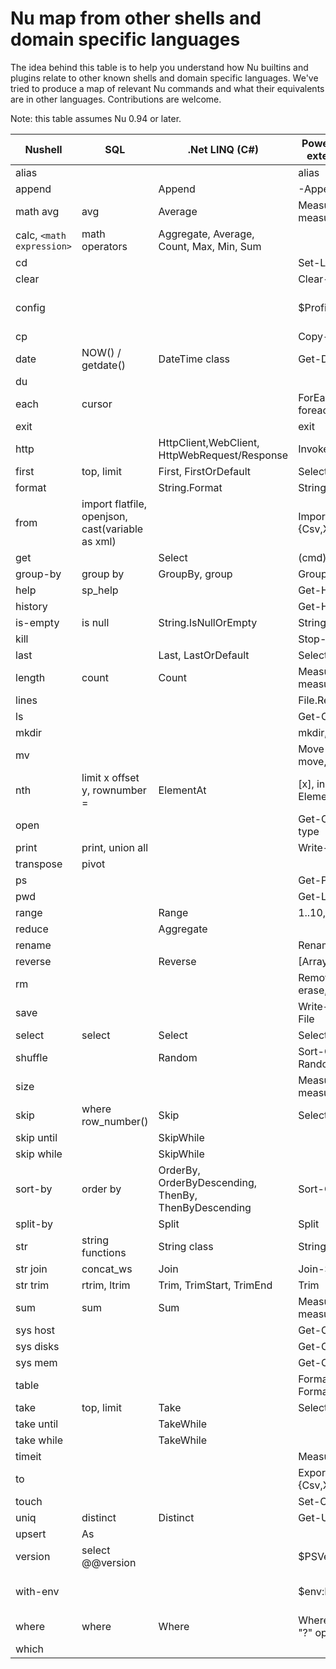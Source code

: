 # Nu map from other shells and domain specific languages

The idea behind this table is to help you understand how Nu builtins and plugins relate to other known shells and domain specific languages. We've tried to produce a map of relevant Nu commands and what their equivalents are in other languages. Contributions are welcome.

Note: this table assumes Nu 0.94 or later.


| Nushell                | SQL                           | .Net LINQ (C#)                                       | PowerShell (without external modules)      | Bash                                            |
| ---------------------- | ----------------------------- | ---------------------------------------------------- | ------------------------------------------ | ----------------------------------------------- |
| alias                  |                               |                                                      | alias                                      | alias                                           |
| append                 |                               | Append                                               | -Append                                    |                                                 |
| math avg               | avg                           | Average                                              | Measure-Object, measure                    |                                                 |
| calc, `<math expression>` | math operators             | Aggregate, Average, Count, Max, Min, Sum             |                                            | bc                                              |
| cd                     |                               |                                                      | Set-Location, cd                           | cd                                              |
| clear                  |                               |                                                      | Clear-Host                                 | clear                                           |
| config                 |                               |                                                      | $Profile                                   | vi .bashrc, .profile                            |
| cp                     |                               |                                                      | Copy-Item, cp, copy                        | cp                                              |
| date                   | NOW() / getdate()             | DateTime class                                       | Get-Date                                   | date                                            |
| du                     |                               |                                                      |                                            | du                                              |
| each                   | cursor                        |                                                      | ForEach-Object, foreach, for               |                                                 |
| exit                   |                               |                                                      | exit                                       | exit                                            |
| http                   |                               | HttpClient,WebClient, HttpWebRequest/Response        | Invoke-WebRequest                          | wget                                            |
| first                  | top, limit                    | First, FirstOrDefault                                | Select-Object -First                       | head                                            |
| format                 |                               | String.Format                                        | String.Format                              |                                                 |
| from                   | import flatfile, openjson, cast(variable as xml) |                                   | Import/ConvertFrom-{Csv,Xml,Html,Json}     |                                                 |
| get                    |                               | Select                                               | (cmd).column                               |                                                 |
| group-by               | group by                      | GroupBy, group                                       | Group-Object, group                        |                                                 |
| help                   | sp_help                       |                                                      | Get-Help, help, man                        | man                                             |
| history                |                               |                                                      | Get-History, history                       | history                                         |
| is-empty               | is null                       | String.IsNullOrEmpty                                 | String.IsNullOrEmpty                       |                                                 |
| kill                   |                               |                                                      | Stop-Process, kill                         | kill                                            |
| last                   |                               | Last, LastOrDefault                                  | Select-Object -Last                        | tail                                            |
| length                 | count                         | Count                                                | Measure-Object, measure                    | wc                                              |
| lines                  |                               |                                                      | File.ReadAllLines                          |                                                 |
| ls                     |                               |                                                      | Get-ChildItem, dir, ls                     | ls                                              |
| mkdir                  |                               |                                                      | mkdir, md                                  | mkdir                                           |
| mv                     |                               |                                                      | Move-Item, mv, move, mi                    | mv                                              |
| nth                    | limit x offset y, rownumber = | ElementAt                                            | [x], indexing operator, ElementAt          |                                                 |
| open                   |                               |                                                      | Get-Content, gc, cat, type                 | cat                                             |
| print                  | print, union all              |                                                      | Write-Output, write                        | echo                                            |
| transpose              | pivot                         |                                                      |                                            |                                                 |
| ps                     |                               |                                                      | Get-Process, ps, gps                       | ps                                              |
| pwd                    |                               |                                                      | Get-Location, pwd                          | pwd                                             |
| range                  |                               | Range                                                | 1..10, 'a'..'f'                            |                                                 |
| reduce                 |                               | Aggregate                                            |                                            |                                                 |
| rename                 |                               |                                                      | Rename-Item, ren, rni                      | mv                                              |
| reverse                |                               | Reverse                                              | [Array]::Reverse($var)                     |                                                 |
| rm                     |                               |                                                      | Remove-Item, del, erase, rd, ri, rm, rmdir | rm                                              |
| save                   |                               |                                                      | Write-Output, Out-File                     | > foo.txt                                       |
| select                 | select                        | Select                                               | Select-Object, select                      |                                                 |
| shuffle                |                               | Random                                               | Sort-Object {Get-Random}                   |                                                 |
| size                   |                               |                                                      | Measure-Object, measure                    | wc                                              |
| skip                   | where row_number()            | Skip                                                 | Select-Object -Skip                        |                                                 |
| skip until             |                               | SkipWhile                                            |                                            |                                                 |
| skip while             |                               | SkipWhile                                            |                                            |                                                 |
| sort-by                | order by                      | OrderBy, OrderByDescending, ThenBy, ThenByDescending | Sort-Object, sort                          |                                                 |
| split-by               |                               | Split                                                | Split                                      |                                                 |
| str                    | string functions              | String class                                         | String class                               |                                                 |
| str join               | concat_ws                     | Join                                                 | Join-String                                |                                                 |
| str trim               | rtrim, ltrim                  | Trim, TrimStart, TrimEnd                             | Trim                                       |                                                 |
| sum                    | sum                           | Sum                                                  | Measure-Object, measure                    |                                                 |
| sys host               |                               |                                                      | Get-ComputerInfo                           | uname                                           |
| sys disks              |                               |                                                      | Get-ComputerInfo                           | lsblk                                           |
| sys mem                |                               |                                                      | Get-ComputerInfo                           | free                                            |
| table                  |                               |                                                      | Format-Table, ft, Format-List, fl          |                                                 |
| take                   | top, limit                    | Take                                                 | Select-Object -First                       | head                                            |
| take until             |                               | TakeWhile                                            |                                            |                                                 |
| take while             |                               | TakeWhile                                            |                                            |                                                 |
| timeit                 |                               |                                                      | Measure-Command                            | time                                            |
| to                     |                               |                                                      | Export/ConvertTo-{Csv,Xml,Html,Json}       |                                                 |
| touch                  |                               |                                                      | Set-Content                                | touch                                           |
| uniq                   | distinct                      | Distinct                                             | Get-Unique, gu                             | uniq                                            |
| upsert                 | As                            |                                                      |                                            |                                                 |
| version                | select @@version              |                                                      | $PSVersionTable                            |                                                 |
| with-env               |                               |                                                      | $env:FOO = 'bar'                           | export foo = "bar"                              |
| where                  | where                         | Where                                                | Where-Object, where, "?" operator          |                                                 |
| which                  |                               |                                                      |                                            | which                                           |
